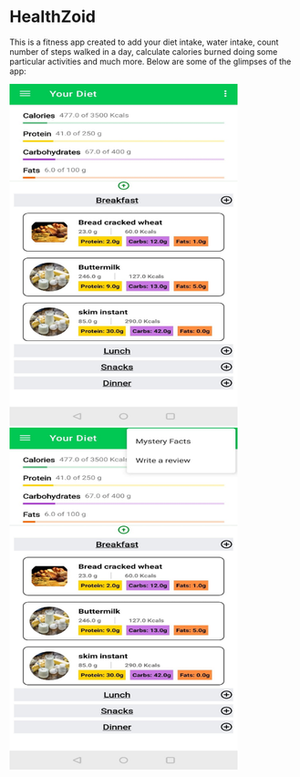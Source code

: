 # HealthZoid
This is a fitness app created to add your diet intake, water intake, count number of steps walked in a day, calculate calories burned doing some particular activities and much more. Below are some of the glimpses of the app:

<img src="https://github.com/sanchitvasdev/HealthZoid/blob/master/Daily%20intake%201.jpeg" style="width: 400px; height: 600px">
<img src="https://github.com/sanchitvasdev/HealthZoid/blob/master/Daily%20intake%202.jpeg" style="width: 400px; height: 600px">
